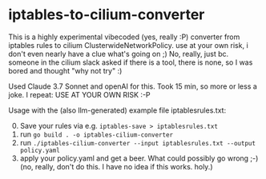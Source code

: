 # iptables-to-cilium-converter
This is a highly experimental vibecoded (yes, really :P) converter from iptables rules to cilium ClusterwideNetworkPolicy. use at your own risk, i don't even nearly have a clue what's going on ;) 
No, really, just bc. someone in the cilium slack asked if there is a tool, there is none, so I was bored and thought "why not try" :)

Used Claude 3.7 Sonnet and openAI for this. Took 15 min, so more or less a joke. I repeat: USE AT YOUR OWN RISK :-P

Usage with the (also llm-generated) example file iptablesrules.txt: 

0) Save your rules via e.g. `iptables-save > iptablesrules.txt`
1) run `go build . -o iptables-cilium-converter` 
2) run `./iptables-cilium-converter --input iptablesrules.txt --output policy.yaml`
3) apply your policy.yaml and get a beer. What could possibly go wrong ;-) (no, really, don't do this. I have no idea if this works. holy.)
